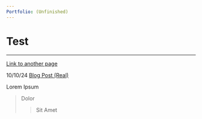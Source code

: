```yaml
---
Portfolio: (Unfinished)
---
```


# Test

***

[Link to another page](./another-page.md)

10/10/24
[Blog Post (Real)](./_posts/YYYY-MM-DD-title.md)

Lorem Ipsum
> Dolor
>> Sit Amet

